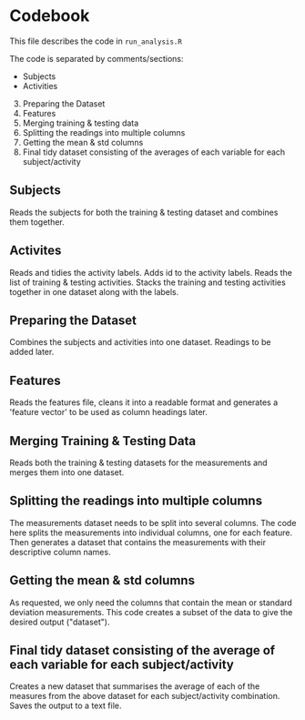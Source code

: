# Codebook

This file describes the code in `run_analysis.R`

The code is separated by comments/sections:

* Subjects
* Activities
3. Preparing the Dataset
4. Features
5. Merging training & testing data
6. Splitting the readings into multiple columns
7. Getting the mean & std columns
8. Final tidy dataset consisting of the averages of each variable for each subject/activity

## Subjects
Reads the subjects for both the training & testing dataset and combines them together.

## Activites
Reads and tidies the activity labels. 
Adds id to the activity labels.
Reads the list of training & testing activities.
Stacks the training and testing activities together in one dataset along with the labels.

## Preparing the Dataset
Combines the subjects and activities into one dataset. Readings to be added later.

## Features
Reads the features file, cleans it into a readable format and generates a 'feature vector' to be used as column headings later.

## Merging Training & Testing Data
Reads both the training & testing datasets for the measurements and merges them into one dataset.

## Splitting the readings into multiple columns
The measurements dataset needs to be split into several columns. The code here splits the measurements into individual columns, one for each feature. Then generates a dataset that contains the measurements with their descriptive column names.

## Getting the mean & std columns
As requested, we only need the columns that contain the mean or standard deviation measurements. This code creates a subset of the data to give the desired output ("dataset").

## Final tidy dataset consisting of the  average of each variable for each subject/activity
Creates a new dataset that summarises the average of each of the measures from the above dataset for each subject/activity combination.
Saves the output to a text file.
